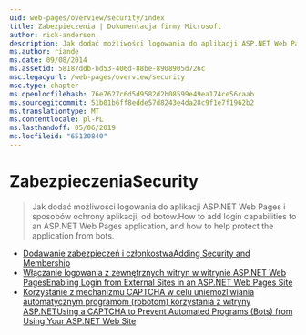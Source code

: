 ```yaml
---
uid: web-pages/overview/security/index
title: Zabezpieczenia | Dokumentacja firmy Microsoft
author: rick-anderson
description: Jak dodać możliwości logowania do aplikacji ASP.NET Web Pages i sposobów ochrony aplikacji, od botów.
ms.author: riande
ms.date: 09/08/2014
ms.assetid: 58187ddb-bd53-406d-88be-8908905d726c
msc.legacyurl: /web-pages/overview/security
msc.type: chapter
ms.openlocfilehash: 76e7627c6d5d9582d2b08599e49ea174ce56caab
ms.sourcegitcommit: 51b01b6ff8edde57d8243e4da28c9f1e7f1962b2
ms.translationtype: MT
ms.contentlocale: pl-PL
ms.lasthandoff: 05/06/2019
ms.locfileid: "65130840"
---
```

# <a name="security"></a><span data-ttu-id="97bb3-103">Zabezpieczenia</span><span class="sxs-lookup"><span data-stu-id="97bb3-103">Security</span></span>

> <span data-ttu-id="97bb3-104">Jak dodać możliwości logowania do aplikacji ASP.NET Web Pages i sposobów ochrony aplikacji, od botów.</span><span class="sxs-lookup"><span data-stu-id="97bb3-104">How to add login capabilities to an ASP.NET Web Pages application, and how to help protect the application from bots.</span></span>

- [<span data-ttu-id="97bb3-105">Dodawanie zabezpieczeń i członkostwa</span><span class="sxs-lookup"><span data-stu-id="97bb3-105">Adding Security and Membership</span></span>](16-adding-security-and-membership.md)
- [<span data-ttu-id="97bb3-106">Włączanie logowania z zewnętrznych witryn w witrynie ASP.NET Web Pages</span><span class="sxs-lookup"><span data-stu-id="97bb3-106">Enabling Login from External Sites in an ASP.NET Web Pages Site</span></span>](enabling-login-from-external-sites-in-an-aspnet-web-pages-site.md)
- [<span data-ttu-id="97bb3-107">Korzystanie z mechanizmu CAPTCHA w celu uniemożliwiania automatycznym programom (robotom) korzystania z witryny ASP.NET</span><span class="sxs-lookup"><span data-stu-id="97bb3-107">Using a CAPTCHA to Prevent Automated Programs (Bots) from Using Your ASP.NET Web Site</span></span>](using-a-catpcha-to-prevent-automated-programs-bots-from-using-your-aspnet-web-site.md)
